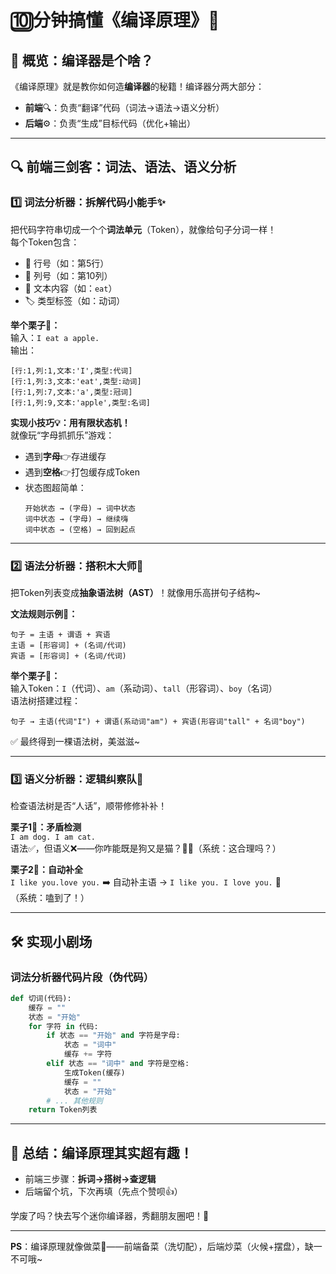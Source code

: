# 🔟分钟搞懂《编译原理》🍭  

## 🌟 概览：编译器是个啥？  
《编译原理》就是教你如何造**编译器**的秘籍！编译器分两大部分：  
- **前端**🔍：负责“翻译”代码（词法→语法→语义分析）  
- **后端**⚙️：负责“生成”目标代码（优化+输出）  

---  

## 🔍 前端三剑客：词法、语法、语义分析  

### 1️⃣ **词法分析器：拆解代码小能手✨**  
把代码字符串切成一个个**词法单元**（Token），就像给句子分词一样！  
每个Token包含：  
- 📍 行号（如：第5行）  
- 📍 列号（如：第10列）  
- 📝 文本内容（如：`eat`）  
- 🏷️ 类型标签（如：动词）  

**举个栗子🌰：**  
输入：`I eat a apple.`  
输出：  
```  
[行:1,列:1,文本:'I',类型:代词]  
[行:1,列:3,文本:'eat',类型:动词]  
[行:1,列:7,文本:'a',类型:冠词]  
[行:1,列:9,文本:'apple',类型:名词]  
```  

**实现小技巧💡：用有限状态机！**  
就像玩“字母抓抓乐”游戏：  
- 遇到**字母**👉存进缓存  
- 遇到**空格**👉打包缓存成Token  
- 状态图超简单：  
  ```  
  开始状态 → (字母) → 词中状态  
  词中状态 → (字母) → 继续嗨  
  词中状态 → (空格) → 回到起点  
  ```  

---  

### 2️⃣ **语法分析器：搭积木大师🌳**  
把Token列表变成**抽象语法树（AST）**！就像用乐高拼句子结构~  

**文法规则示例📜：**  
```  
句子 = 主语 + 谓语 + 宾语  
主语 = [形容词] + (名词/代词)  
宾语 = [形容词] + (名词/代词)  
```  

**举个栗子🌰：**  
输入Token：`I`（代词）、`am`（系动词）、`tall`（形容词）、`boy`（名词）  
语法树搭建过程：  
```  
句子 → 主语(代词"I") + 谓语(系动词"am") + 宾语(形容词"tall" + 名词"boy")  
```  
✅ 最终得到一棵语法树，美滋滋~  

---  

### 3️⃣ **语义分析器：逻辑纠察队🚨**  
检查语法树是否“人话”，顺带修修补补！  

**栗子1🌰：矛盾检测**  
`I am dog. I am cat.`  
语法✅，但语义❌——你咋能既是狗又是猫？🐶😹（系统：这合理吗？）  

**栗子2🌰：自动补全**  
`I like you.love you.` ➡️ 自动补主语 → `I like you. I love you.` 💖  
（系统：嗑到了！）  

---  

## 🛠️ 实现小剧场  

### 词法分析器代码片段（伪代码）  
```python  
def 切词(代码):  
    缓存 = ""  
    状态 = "开始"  
    for 字符 in 代码:  
        if 状态 == "开始" and 字符是字母:  
            状态 = "词中"  
            缓存 += 字符  
        elif 状态 == "词中" and 字符是空格:  
            生成Token(缓存)  
            缓存 = ""  
            状态 = "开始"  
        # ... 其他规则  
    return Token列表  
```  

---  

## 🎉 总结：编译原理其实超有趣！  
- 前端三步骤：**拆词→搭树→查逻辑**  
- 后端留个坑，下次再填（先点个赞呗👍）  

学废了吗？快去写个迷你编译器，秀翻朋友圈吧！🚀  

---  
**PS**：编译原理就像做菜🍳——前端备菜（洗切配），后端炒菜（火候+摆盘），缺一不可哦~